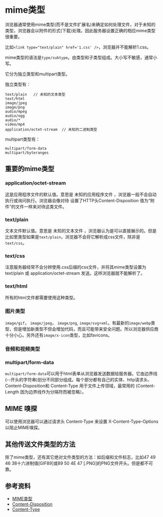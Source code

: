 # mime类型

浏览器通常使用mime类型(而不是文件扩展名)来确定如何处理文件，对于未知的类型，浏览器会以附件的形式(下载)处理。因此服务器设置正确的相应mime类型很重要。

比如`<link type="text/plain" href='1.css' />`，浏览器并不能解析1.css。

mime类型的语法是`type/subtype`。由类型和子类型组成。大小写不敏感，通常小写。

它分为独立类型和multipart类型。

独立类型有：

```
text/plain   // 未知的文本类型
text/html
image/jpeg
image/png
audio/mpeg
audio/ogg
audio/*
video/mp4
application/octet-stream  // 未知的二进制类型
```

multipart类型有：
```
multipart/form-data
multipart/byteranges
```

## 重要的mime类型

### application/octet-stream

这是应用程序文件的默认值。意思是 未知的应用程序文件 ，浏览器一般不会自动执行或询问执行。浏览器会像对待 设置了HTTP头Content-Disposition 值为“附件”的文件一样来对待这类文件。

### text/plain

文本文件默认值。意思是 未知的文本文件 ，浏览器认为是可以直接展示的。但是比如<link>里类型如果是`text/plain`，浏览器不会将它解析成css文件，除非是`text/css`。

### text/css

注意服务器经常不会分辨使用.css后缀的css文件，并将其mime类型设置为text/plain 或 application/octet-stream 发送。这样浏览器就不能解析了。

### text/html

所有的html文件都需要使用这种类型。

### 图片类型

`image/gif`， `image/jpeg`， `image/png`, `image/svg+xml`。有最新的`image/webp`类型，但是增加新类型不但会增加代码，而且可能带来安全问题。所以浏览器供应商十分小心。另外还有`image/x-icon`类型，比如favicons。

### 音频和视频类型

### multipart/form-data

`multipart/form-data`可以用于html表单从浏览器发送数据给服务器。它由边界线(--开头的字符串)划分不同部分组成。每个部分都有自己的实体、http请求头、Content-Disposition和 Content-Type 用于文件上传领域，最常用的 (Content-Length 因为边界线作为分隔符而被忽略）。

## MIME 嗅探

可以使用浏览器可以通过请求头 Content-Type 来设置 X-Content-Type-Options 以阻止MIME嗅探。

## 其他传送文件类型的方法

除了mime类型，还有其它绝对文件类型的方法：如后缀和文件标志，比如47 49 46 38十六进制值[GIF89]或89 50 4E 47 [.PNG]的PNG文件开头。但是都不可靠。

## 参考资料

- [MIME类型](https://developer.mozilla.org/zh-CN/docs/Web/HTTP/Basics_of_HTTP/MIME_types)
- [Content-Disposition](https://developer.mozilla.org/zh-CN/docs/Web/HTTP/Headers/Content-Disposition)
- [Content-Type](https://developer.mozilla.org/zh-CN/docs/Web/HTTP/Headers/Content-Type)






















































